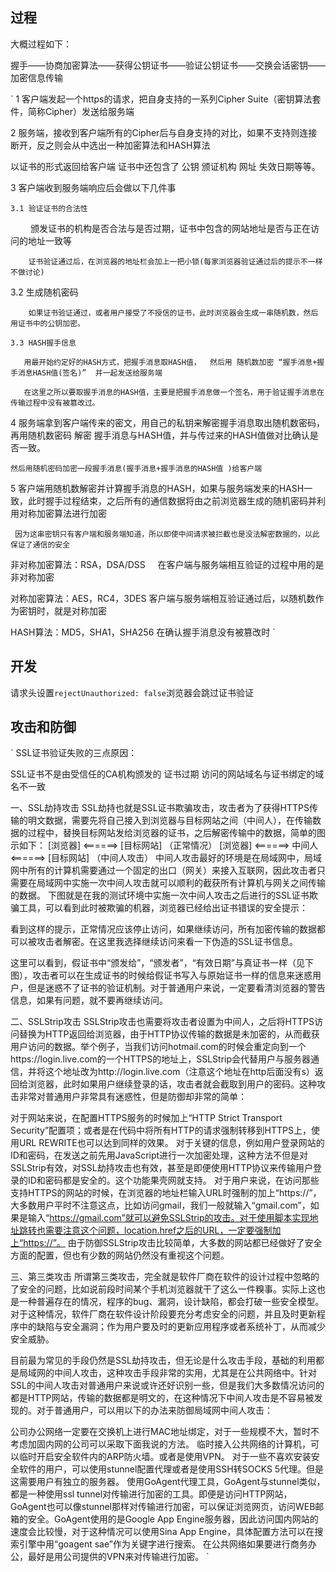 
## 过程

大概过程如下：

握手——协商加密算法——获得公钥证书——验证公钥证书——交换会话密钥——加密信息传输

`
1 客户端发起一个https的请求，把自身支持的一系列Cipher Suite（密钥算法套件，简称Cipher）发送给服务端

 

2  服务端，接收到客户端所有的Cipher后与自身支持的对比，如果不支持则连接断开，反之则会从中选出一种加密算法和HASH算法

   以证书的形式返回给客户端 证书中还包含了 公钥 颁证机构 网址 失效日期等等。

 

3 客户端收到服务端响应后会做以下几件事

    3.1 验证证书的合法性    

　　  颁发证书的机构是否合法与是否过期，证书中包含的网站地址是否与正在访问的地址一致等

        证书验证通过后，在浏览器的地址栏会加上一把小锁(每家浏览器验证通过后的提示不一样 不做讨论)

   3.2 生成随机密码

        如果证书验证通过，或者用户接受了不授信的证书，此时浏览器会生成一串随机数，然后用证书中的公钥加密。 　　　　　　

    3.3 HASH握手信息

       用最开始约定好的HASH方式，把握手消息取HASH值，  然后用 随机数加密 “握手消息+握手消息HASH值(签名)”  并一起发送给服务端

       在这里之所以要取握手消息的HASH值，主要是把握手消息做一个签名，用于验证握手消息在传输过程中没有被篡改过。

 

4  服务端拿到客户端传来的密文，用自己的私钥来解密握手消息取出随机数密码，再用随机数密码 解密 握手消息与HASH值，并与传过来的HASH值做对比确认是否一致。

    然后用随机密码加密一段握手消息(握手消息+握手消息的HASH值 )给客户端

 

5  客户端用随机数解密并计算握手消息的HASH，如果与服务端发来的HASH一致，此时握手过程结束，之后所有的通信数据将由之前浏览器生成的随机密码并利用对称加密算法进行加密  

     因为这串密钥只有客户端和服务端知道，所以即使中间请求被拦截也是没法解密数据的，以此保证了通信的安全

  

非对称加密算法：RSA，DSA/DSS     在客户端与服务端相互验证的过程中用的是非对称加密 

对称加密算法：AES，RC4，3DES     客户端与服务端相互验证通过后，以随机数作为密钥时，就是对称加密

HASH算法：MD5，SHA1，SHA256  在确认握手消息没有被篡改时 
`


## 开发

请求头设置`rejectUnauthorized: false`浏览器会跳过证书验证


## 攻击和防御

`
SSL证书验证失败的三点原因：

SSL证书不是由受信任的CA机构颁发的
证书过期
访问的网站域名与证书绑定的域名不一致

一、SSL劫持攻击
SSL劫持也就是SSL证书欺骗攻击，攻击者为了获得HTTPS传输的明文数据，需要先将自己接入到浏览器与目标网站之间（中间人），在传输数据的过程中，替换目标网站发给浏览器的证书，之后解密传输中的数据，简单的图示如下：
[浏览器] <======> [目标网站] （正常情况）
[浏览器] <======> 中间人 <======> [目标网站] （中间人攻击）
中间人攻击最好的环境是在局域网中，局域网中所有的计算机需要通过一个固定的出口（网关）来接入互联网，因此攻击者只需要在局域网中实施一次中间人攻击就可以顺利的截获所有计算机与网关之间传输的数据。
下图就是在我的测试环境中实施一次中间人攻击之后进行的SSL证书欺骗工具，可以看到此时被欺骗的机器，浏览器已经给出证书错误的安全提示：


看到这样的提示，正常情况应该停止访问，如果继续访问，所有加密传输的数据都可以被攻击者解密。在这里我选择继续访问来看一下伪造的SSL证书信息。

这里可以看到，假证书中“颁发给”，“颁发者”，“有效日期”与真证书一样（见下图），攻击者可以在生成证书的时候给假证书写入与原始证书一样的信息来迷惑用户，但是迷惑不了证书的验证机制。对于普通用户来说，一定要看清浏览器的警告信息，如果有问题，就不要再继续访问。


二、SSLStrip攻击
SSLStrip攻击也需要将攻击者设置为中间人，之后将HTTPS访问替换为HTTP返回给浏览器，由于HTTP协议传输的数据是未加密的，从而截获用户访问的数据。举个例子，当我们访问hotmail.com的时候会重定向到一个https://login.live.com的一个HTTPS的地址上，SSLStrip会代替用户与服务器通信，并将这个地址改为http://login.live.com（注意这个地址在http后面没有s）返回给浏览器，此时如果用户继续登录的话，攻击者就会截取到用户的密码。这种攻击非常对普通用户非常具有迷惑性，但是防御却非常的简单：

对于网站来说，在配置HTTPS服务的时候加上“HTTP Strict Transport Security”配置项；或者是在代码中将所有HTTP的请求强制转移到HTTPS上，使用URL REWRITE也可以达到同样的效果。
对于关键的信息，例如用户登录网站的ID和密码，在发送之前先用JavaScript进行一次加密处理，这种方法不但是对SSLStrip有效，对SSL劫持攻击也有效，甚至是即便使用HTTP协议来传输用户登录的ID和密码都是安全的。这个功能果壳网就支持。
对于用户来说，在访问那些支持HTTPS的网站的时候，在浏览器的地址栏输入URL时强制的加上“https://”，大多数用户平时不注意这点，比如访问gmail，我们一般就输入“gmail.com”，如果是输入“https://gmail.com”就可以避免SSLStrip的攻击。对于使用脚本实现地址跳转也需要注意这个问题，location.href之后的URL，一定要强制加上“https://”。
由于防御SSLStrip攻击比较简单，大多数的网站都已经做好了安全方面的配置，但也有少数的网站仍然没有重视这个问题。

三、第三类攻击
所谓第三类攻击，完全就是软件厂商在软件的设计过程中忽略的了安全的问题，比如说前段时间某个手机浏览器就干了这么一件糗事。实际上这也是一种普遍存在的情况，程序的bug、漏洞，设计缺陷，都会打破一些安全模型。对于这种情况，软件厂商在软件设计阶段要充分考虑安全的问题，并且及时更新程序中的缺陷与安全漏洞；作为用户要及时的更新应用程序或者系统补丁，从而减少安全威胁。

目前最为常见的手段仍然是SSL劫持攻击，但无论是什么攻击手段，基础的利用都是局域网的中间人攻击，这种攻击手段非常的实用，尤其是在公共网络中。针对SSL的中间人攻击对普通用户来说或许还好识别一些，但是我们大多数情况访问的都是HTTP网站，传输的数据都是明文的，在这种情况下中间人攻击是不容易被发现的。对于普通用户，可以用以下的办法来防御局域网中间人攻击：

公司办公网络一定要在交换机上进行MAC地址绑定，对于一些规模不大，暂时不考虑加固内网的公司可以采取下面我说的方法。
临时接入公共网络的计算机，可以临时开启安全软件内的ARP防火墙。或者是使用VPN。
对于一些不喜欢安装安全软件的用户，可以使用stunnel配置代理或者是使用SSH转SOCKS 5代理。但是这需要用户有独立的服务器。
使用GoAgent代理工具，GoAgent与stunnel类似，都是一种使用ssl tunnel对传输进行加密的工具。即便是访问HTTP网站，GoAgent也可以像stunnel那样对传输进行加密，可以保证浏览网页，访问WEB邮箱的安全。GoAgent使用的是Google App Engine服务器，因此访问国内网站的速度会比较慢，对于这种情况可以使用Sina App Engine，具体配置方法可以在搜索引擎中用“goagent sae”作为关键字进行搜索。
在公共网络如果要进行商务办公，最好是用公司提供的VPN来对传输进行加密。
`
